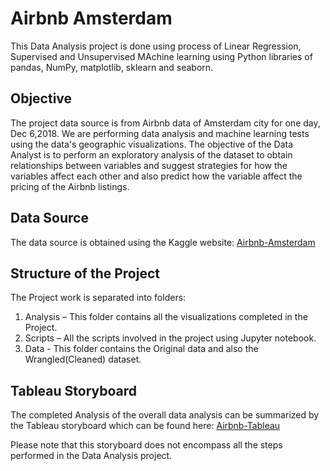 # **Airbnb Amsterdam**

This Data Analysis project is done using process of Linear Regression, Supervised and Unsupervised MAchine learning using Python libraries of pandas, NumPy, matplotlib, sklearn and seaborn.

## Objective

The project data source is from Airbnb data of Amsterdam city for one day, Dec 6,2018. We are performing data analysis and machine learning tests using the data's geographic visualizations. The objective of the Data Analyst is to perform an exploratory analysis of the dataset to obtain relationships between variables and suggest strategies for how the variables affect each other and also predict how the variable affect the pricing of the Airbnb listings.

## Data Source

The data source is obtained using the Kaggle website: [Airbnb-Amsterdam](https://www.kaggle.com/datasets/erikbruin/airbnb-amsterdam)


## Structure of the Project

The Project work is separated into folders:
1)	Analysis – This folder contains all the visualizations completed in the Project.
2)	Scripts – All the scripts involved in the project using Jupyter notebook.
3)	Data - This folder contains the Original data and also the Wrangled(Cleaned) dataset.

## Tableau Storyboard
The completed Analysis of the overall data analysis can be summarized by the Tableau storyboard which can be found here:
[Airbnb-Tableau](https://public.tableau.com/views/Airbnb_Amsterdam_16930272161530/Airbnbstoryboard?:language=en-US&:display_count=n&:origin=viz_share_link)

Please note that this storyboard does not encompass all the steps performed in the Data Analysis project.
